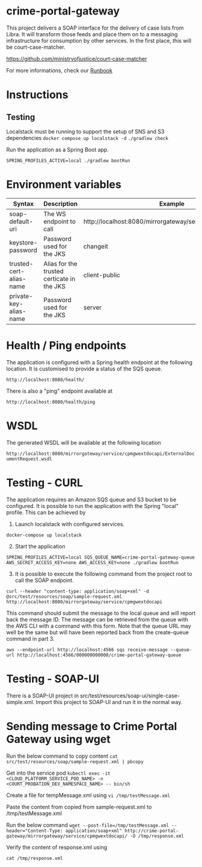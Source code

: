 # crime-portal-gateway

This project delivers a SOAP interface for the delivery of case lists from Libra. It will transform those feeds and place them on to a messaging infrastructure for consumption by other services. In the first place, this will be court-case-matcher. 

https://github.com/ministryofjustice/court-case-matcher

For more informations, check our [Runbook](https://dsdmoj.atlassian.net/wiki/spaces/NDSS/pages/2548662614/Prepare+a+Case+for+Sentence+RUNBOOK)

# Instructions

## Testing

Localstack must be running to support the setup of SNS and S3 dependencies
`docker compose up localstack -d`
`./gradlew check`

Run the application as a Spring Boot app.

```SPRING_PROFILES_ACTIVE=local ./gradlew bootRun```

# Environment variables


| Syntax           | Description | Example |
| ---------------- | ----------- |---------
| soap-default-uri | The WS endpoint to call | http://localhost:8080/mirrorgateway/service/cpmgwextdocapi|
| keystore-password | Password used for the JKS | changeit |
| trusted-cert-alias-name | Alias for the trusted certicate in the JKS | client-public |
| private-key-alias-name | Password used for the JKS | server |

# Health / Ping endpoints

The application is configured with a Spring health endpoint at the following location. It is customised to provide a status of the SQS queue.

```http://localhost:8080/health/```

There is also a "ping" endpoint available at

```http://localhost:8080/health/ping```


# WSDL

The generated WSDL will be available at the following location

```http://localhost:8080/mirrorgateway/service/cpmgwextdocapi/ExternalDocumentRequest.wsdl```

# Testing - CURL 

The application requires an Amazon SQS queue and S3 bucket to be configured. It is possible to run the application with the Spring "local" profile. This can be achieved by 

1. Launch localstack with configured services. 

```docker-compose up localstack```   

2. Start the application

```SPRING_PROFILES_ACTIVE=local SQS_QUEUE_NAME=crime-portal-gateway-queue AWS_SECRET_ACCESS_KEY=none AWS_ACCESS_KEY=none ./gradlew bootRun```

3. It is possible to execute the following command from the project root to call the SOAP endpoint.

```curl --header "content-type: application/soap+xml" -d @src/test/resources/soap/sample-request.xml http://localhost:8080/mirrorgateway/service/cpmgwextdocapi```

This command should submit the message to the local queue and will report back the message ID. The message can be retrieved from the queue with the AWS CLI with a command with this form. Note that the queue URL may well be the same but will have been reported back from the create-queue command in part 3.

```aws --endpoint-url http://localhost:4566 sqs receive-message --queue-url http://localhost:4566/000000000000/crime-portal-gateway-queue```

# Testing - SOAP-UI

There is a SOAP-UI project in src/test/resources/soap-ui/single-case-simple.xml. Import this project to SOAP-UI and run it in the normal way.

# Sending message to Crime Portal Gateway using wget

Run the below command to copy content
```cat src/test/resources/soap/sample-request.xml | pbcopy```

Get into the service pod
```kubectl exec -it <CLOUD_PLATFORM_SERVICE_POD_NAME> -n <COURT_PROBATION_DEV_NAMESPACE_NAME> -- bin/sh```

Create a file for tempMessage.xml using 
```vi /tmp/testMessage.xml```

Paste the content from copied from sample-request.xml to /tmp/testMessage.xml

Run the below command
```wget --post-file=/tmp/testMessage.xml --header="Content-Type: application/soap+xml" http://crime-portal-gateway/mirrorgateway/service/cpmgwextdocapi/ -O /tmp/response.xml```

Verify the content of response.xml using 

```cat /tmp/response.xml```
